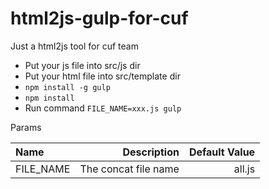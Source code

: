 # html2js-gulp-for-cuf
Just a html2js tool for cuf team 

- Put your js file into src/js dir
- Put your html file into src/template dir
- ```npm install -g gulp```
- ```npm install```
- Run command ```FILE_NAME=xxx.js gulp```

Params

| Name | Description  | Default Value |
| :---- | -----------: | -------------: |
| FILE_NAME |  The concat file name | all.js |


